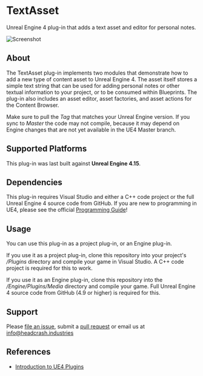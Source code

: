 # TextAsset

Unreal Engine 4 plug-in that adds a text asset and editor for personal notes.

![Screenshot](Docs/screenshot.png)


## About

The TextAsset plug-in implements two modules that demonstrate how to add a new
type of content asset to Unreal Engine 4. The asset itself stores a simple text
string that can be used for adding personal notes or other textual information
to your project, or to be consumed within Blueprints. The plug-in also includes
an asset editor, asset factories, and asset actions for the Content Browser. 

Make sure to pull the *Tag* that matches your Unreal Engine version. If you sync
to *Master* the code may not compile, because it may depend on Engine changes
that are not yet available in the UE4 Master branch.

## Supported Platforms

This plug-in was last built against **Unreal Engine 4.15**.

## Dependencies

This plug-in requires Visual Studio and either a C++ code project or the full
Unreal Engine 4 source code from GitHub. If you are new to programming in UE4,
please see the official [Programming Guide](https://docs.unrealengine.com/latest/INT/Programming/index.html)! 


## Usage

You can use this plug-in as a project plug-in, or an Engine plug-in.

If you use it as a project plug-in, clone this repository into your project's
*/Plugins* directory and compile your game in Visual Studio. A C++ code project
is required for this to work.

If you use it as an Engine plug-in, clone this repository into the
*/Engine/Plugins/Media* directory and compile your game. Full Unreal Engine 4
source code from GitHub (4.9 or higher) is required for this.


## Support

Please [file an issue](https://github.com/ue4plugins/TextAsset/issues),
submit a [pull request](https://github.com/ue4plugins/TextAsset/pulls?q=is%3Aopen+is%3Apr)
or email us at info@headcrash.industries


## References

* [Introduction to UE4 Plugins](https://wiki.unrealengine.com/An_Introduction_to_UE4_Plugins)
